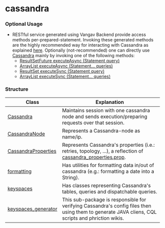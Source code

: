 # cassandra

### Optional Usage

+ RESTful service generated using Vangav Backend provide access methods per-prepared-statement. Invoking these generated methods are the highly recommended way for interacting with Cassandra as explained [here](https://github.com/vangav/vos_backend/blob/master/README/03_generated_rest_service_structure.md#appcomvangavvos_geo_servercassandra_keyspaces). Optionally (not-recommended) one can directly use [Cassandra](https://github.com/vangav/vos_backend/blob/master/src/com/vangav/backend/cassandra/Cassandra.java) mainly by invoking one of the following methods:
  + [ResultSetFuture executeAsync (Statement query)](https://github.com/vangav/vos_backend/blob/master/src/com/vangav/backend/cassandra/Cassandra.java#L330)
  + [ArrayList<ResultSetFuture> executeAsync (Statement... queries)](https://github.com/vangav/vos_backend/blob/master/src/com/vangav/backend/cassandra/Cassandra.java#L343)
  + [ResultSet executeSync (Statement query)](https://github.com/vangav/vos_backend/blob/master/src/com/vangav/backend/cassandra/Cassandra.java#L364)
  + [ArrayList<ResultSet> executeSync (Statement... queries)](https://github.com/vangav/vos_backend/blob/master/src/com/vangav/backend/cassandra/Cassandra.java#L382)

### Structure

| Class | Explanation |
| ----- | ----------- |
| [Cassandra](https://github.com/vangav/vos_backend/blob/master/src/com/vangav/backend/cassandra/Cassandra.java) | Maintains session with one cassandra node and sends execution/preparing requests over that session. |
| [CassandraNode](https://github.com/vangav/vos_backend/blob/master/src/com/vangav/backend/cassandra/CassandraNode.java) | Represents a Cassandra-node as name/ip. |
| [CassandraProperties](https://github.com/vangav/vos_backend/blob/master/src/com/vangav/backend/cassandra/CassandraProperties.java) | Represents Cassandra's properties (i.e.: retries, topology, ...), a reflection of [cassandra_properties.prop](https://github.com/vangav/vos_backend/blob/master/prop/cassandra_properties.prop). |
| [formatting](https://github.com/vangav/vos_backend/tree/master/src/com/vangav/backend/cassandra/formatting) | Has utilities for formatting data in/out of cassandra (e.g.: formatting a date into a String). |
| [keyspaces](https://github.com/vangav/vos_backend/tree/master/src/com/vangav/backend/cassandra/keyspaces) | Has classes representing Cassandra's tables, queries and dispatchable queries. |
| [keyspaces_generator](https://github.com/vangav/vos_backend/tree/master/src/com/vangav/backend/cassandra/keyspaces_generator) | This sub-package is responsible for verifying Cassandra's config files then using them to generate JAVA cliens, CQL scripts and phriction wikis. |
